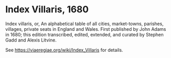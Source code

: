 # Index Villaris, 1680
Index villaris, or, An alphabetical table of all cities, market-towns, parishes, villages, private seats in England and Wales. First published by John Adams in 1680; this edition transcribed, edited, extended, and curated by Stephen Gadd and Alexis Litvine.

See https://viaeregiae.org/wiki/Index_Villaris for details.
